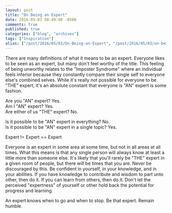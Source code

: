 ```yaml
---
layout: post
title: "On Being an Expert"
date: 2016-05-03 08:49:00 -0500
comments: true
published: true
categories: ["blog", "archives"]
tags: ["Inspiration"]
alias: ["/post/2016/05/03/On-Being-an-Expert", "/post/2016/05/03/on-being-an-expert"]
---
```

<!-- more -->
<p>There are many definitions of what it means to be an expert. Everyone likes to be seen as an expert, but many don't feel worthy of the title. This feeling of being unworthy relates to the "Imposter Syndrome" where an individual feels inferior because they constantly compare their single self to everyone else's combined selves. While it's really not possible for everyone to be "THE" expert, it's an absolute constant that everyone is "AN" expert is some fashion.</p>
<p>Are you "AN" expert? Yes.<br />Am I "AN" expert? Yes.<br />Are either of us "THE" expert? No.</p>
<p>Is it possible to be "AN" expert in everything? No.<br />Is it possible to be "AN" expert in a single topic? Yes.</p>
<p>Expert != Expert == Expert</p>
<p>Everyone is an expert in some area at some time, but not in all areas at all times. What this means is that any single person will always know at least a little more than someone else. It's likely that you'll rarely be "THE" expert in a given room of people, but there will be times that you are. Never be discouraged by this. Be confident in yourself, in your knowledge, and in your abilities. If you have knowledge to contribute and wisdom to part unto other, then do it. If you can learn from others, then do it. Don't let the perceived "expertness" of yourself or other hold back the potential for progress and learning.</p>
<p>An expert knows when to go and when to stop. Be that expert. Remain humble.</p>

